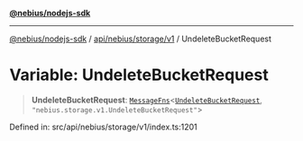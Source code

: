 [**@nebius/nodejs-sdk**](../../../../../README.md)

---

[@nebius/nodejs-sdk](../../../../../README.md) / [api/nebius/storage/v1](../README.md) / UndeleteBucketRequest

# Variable: UndeleteBucketRequest

> **UndeleteBucketRequest**: [`MessageFns`](../../../../../runtime/protos/core/interfaces/MessageFns.md)\<[`UndeleteBucketRequest`](../interfaces/UndeleteBucketRequest.md), `"nebius.storage.v1.UndeleteBucketRequest"`\>

Defined in: src/api/nebius/storage/v1/index.ts:1201
